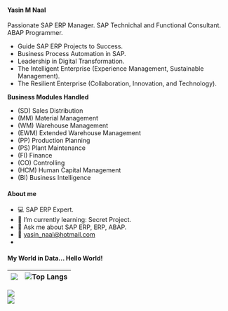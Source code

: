 

#### Yasin M Naal
Passionate SAP ERP Manager. SAP Technichal and Functional Consultant. ABAP Programmer. <br>

- Guide SAP ERP Projects to Success.
- Business Process Automation in SAP.
- Leadership in Digital Transformation.
- The Intelligent Enterprise (Experience Management, Sustainable Management).
- The Resilient Enterprise (Collaboration, Innovation, and Technology).

**Business Modules Handled**<br>
- (SD) Sales Distribution
- (MM) Material Management 
- (WM) Warehouse Management
- (EWM) Extended Warehouse Management 
- (PP) Production Planning
- (PS) Plant Maintenance
- (FI) Finance
- (CO) Controlling
- (HCM) Human Capital Management
- (BI) Business Intelligence 

#### About me
 
- :computer: SAP ERP Expert.
- :rocket: I’m currently learning: Secret Project.
- 💬 Ask me about SAP ERP, ERP, ABAP.
- :email: yasin_naal@hotmail.com
- 
#### My World in Data... Hello World!

|![](https://github-readme-stats.vercel.app/api?username=yasinnaal&&show_icons=true&theme=buefy&hide_border=true)|![Top Langs](https://github-readme-stats.vercel.app/api/top-langs/?username=yasinnaal&layout=compact&hide_border=true)|
|---|---|


<a href="https://people.sap.com/yasin.n#overview" rel="nofollow">
<img src="https://devrel-tools-prod-scn-badges-srv.cfapps.eu10.hana.ondemand.com/activity/yasin.n?png=true" /> </a>
<br>
<a href="https://people.sap.com/yasin.n#overview" rel="nofollow">
<img src="https://devrel-tools-prod-scn-badges-srv.cfapps.eu10.hana.ondemand.com/showcaseBadges/yasin.n?png=true" /> </a>
